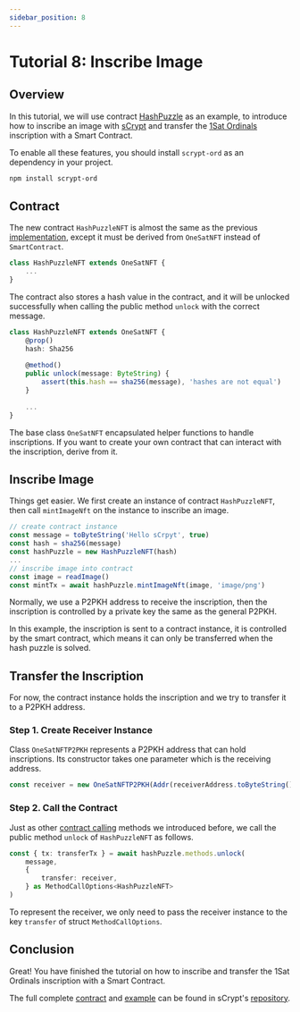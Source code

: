 ```yaml
---
sidebar_position: 8
---
```


# Tutorial 8: Inscribe Image

## Overview

In this tutorial, we will use contract [HashPuzzle](https://github.com/sCrypt-Inc/boilerplate/blob/master/src/contracts/hashPuzzle.ts) as an example, to introduce how to inscribe an image with [sCrypt](https://scrypt.io/) and transfer the [1Sat Ordinals](https://docs.1satordinals.com/) inscription with a Smart Contract.

To enable all these features, you should install `scrypt-ord` as an dependency in your project.

```bash
npm install scrypt-ord
```

## Contract

The new contract `HashPuzzleNFT` is almost the same as the previous [implementation](https://github.com/sCrypt-Inc/boilerplate/blob/master/src/contracts/hashPuzzle.ts), except it must be derived from `OneSatNFT` instead of `SmartContract`.

```ts
class HashPuzzleNFT extends OneSatNFT {
    ...
}
```

The contract also stores a hash value in the contract, and it will be unlocked successfully when calling the public method `unlock` with the correct message.

```ts
class HashPuzzleNFT extends OneSatNFT {
    @prop()
    hash: Sha256
    
    @method()
    public unlock(message: ByteString) {
        assert(this.hash == sha256(message), 'hashes are not equal')
    }
    
    ...
}
```

The base class `OneSatNFT` encapsulated helper functions to handle inscriptions. If you want to create your own contract that can interact with the inscription, derive from it.

## Inscribe Image

Things get easier. We first create an instance of contract `HashPuzzleNFT`, then call `mintImageNft` on the instance to inscribe an image.

```ts
// create contract instance
const message = toByteString('Hello sCrpyt', true)
const hash = sha256(message)
const hashPuzzle = new HashPuzzleNFT(hash)
...
// inscribe image into contract
const image = readImage()
const mintTx = await hashPuzzle.mintImageNft(image, 'image/png')
```

Normally, we use a P2PKH address to receive the inscription, then the inscription is controlled by a private key the same as the general P2PKH.

In this example, the inscription is sent to a contract instance, it is controlled by the smart contract, which means it can only be transferred when the hash puzzle is solved.

## Transfer the Inscription

For now, the contract instance holds the inscription and we try to transfer it to a P2PKH address.

### Step 1. Create Receiver Instance

Class `OneSatNFTP2PKH` represents a P2PKH address that can hold inscriptions. Its constructor takes one parameter which is the receiving address.

```ts
const receiver = new OneSatNFTP2PKH(Addr(receiverAddress.toByteString()))
```

### Step 2. Call the Contract

Just as other [contract calling](../how-to-deploy-and-call-a-contract/how-to-deploy-and-call-a-contract.md#contract-call) methods we introduced before, we call the public method `unlock` of `HashPuzzleNFT` as follows.

```ts
const { tx: transferTx } = await hashPuzzle.methods.unlock(
    message,
    {
        transfer: receiver,
    } as MethodCallOptions<HashPuzzleNFT>
)
```

To represent the receiver, we only need to pass the receiver instance to the key `transfer` of struct `MethodCallOptions`.

## Conclusion

Great! You have finished the tutorial on how to inscribe and transfer the 1Sat Ordinals inscription with a Smart Contract.

The full complete [contract](https://github.com/sCrypt-Inc/scrypt-ord/blob/master/tests/contracts/hashPuzzleNFT.ts) and [example](https://github.com/sCrypt-Inc/scrypt-ord/blob/master/tests/examples/inscribeImage.ts) can be found in sCrypt's [repository](https://github.com/sCrypt-Inc/scrypt-ord).
